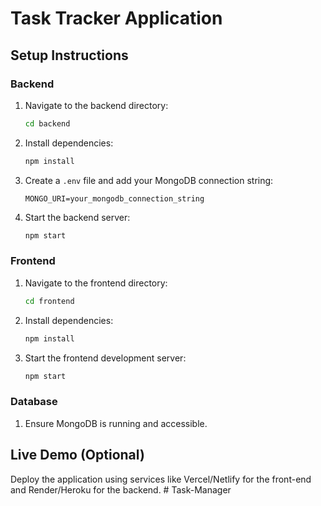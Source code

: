 # Task Tracker Application

## Setup Instructions

### Backend

1. Navigate to the backend directory:

   ```sh
   cd backend
   ```

2. Install dependencies:

   ```sh
   npm install
   ```

3. Create a `.env` file and add your MongoDB connection string:

   ```env
   MONGO_URI=your_mongodb_connection_string
   ```

4. Start the backend server:
   ```sh
   npm start
   ```

### Frontend

1. Navigate to the frontend directory:

   ```sh
   cd frontend
   ```

2. Install dependencies:

   ```sh
   npm install
   ```

3. Start the frontend development server:
   ```sh
   npm start
   ```

### Database

1. Ensure MongoDB is running and accessible.

## Live Demo (Optional)

Deploy the application using services like Vercel/Netlify for the front-end and Render/Heroku for the backend.
#   T a s k - M a n a g e r  
 